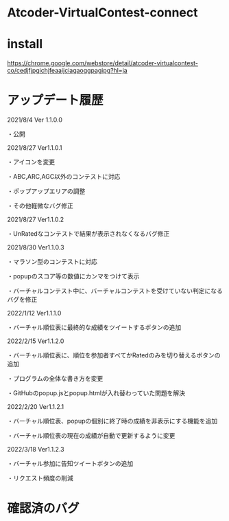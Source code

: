 # Atcoder-VirtualContest-connect

# install
https://chrome.google.com/webstore/detail/atcoder-virtualcontest-co/cedjfjpgichjfeaaijciagaoggpagipg?hl=ja

# アップデート履歴
2021/8/4 Ver 1.1.0.0

 ・公開

2021/8/27 Ver1.1.0.1

 ・アイコンを変更

 ・ABC,ARC,AGC以外のコンテストに対応
 
 ・ポップアップエリアの調整
 
 ・その他軽微なバグ修正
 
2021/8/27 Ver1.1.0.2
 
 ・UnRatedなコンテストで結果が表示されなくなるバグ修正
 
2021/8/30 Ver1.1.0.3

 ・マラソン型のコンテストに対応
 
 ・popupのスコア等の数値にカンマをつけて表示
 
 ・バーチャルコンテスト中に、バーチャルコンテストを受けていない判定になるバグを修正
 
2022/1/12 Ver1.1.1.0

 ・バーチャル順位表に最終的な成績をツイートするボタンの追加
 
 2022/2/15 Ver1.1.2.0
 
 ・バーチャル順位表に、順位を参加者すべてかRatedのみを切り替えるボタンの追加
 
 ・プログラムの全体な書き方を変更
 
 ・GitHubのpopup.jsとpopup.htmlが入れ替わっていた問題を解決
 
 2022/2/20 Ver1.1.2.1
 
 ・バーチャル順位表、popupの個別に終了時の成績を非表示にする機能を追加
 
 ・バーチャル順位表の現在の成績が自動で更新するように変更
 
 2022/3/18 Ver1.1.2.3
 
 ・バーチャル参加に告知ツイートボタンの追加
 
 ・リクエスト頻度の削減
 

# 確認済のバグ

